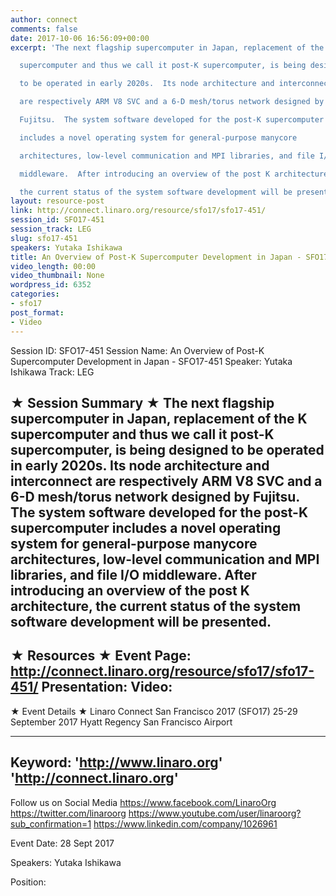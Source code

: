 ```yaml
---
author: connect
comments: false
date: 2017-10-06 16:56:09+00:00
excerpt: 'The next flagship supercomputer in Japan, replacement of the K

  supercomputer and thus we call it post-K supercomputer, is being designed

  to be operated in early 2020s.  Its node architecture and interconnect

  are respectively ARM V8 SVC and a 6-D mesh/torus network designed by

  Fujitsu.  The system software developed for the post-K supercomputer

  includes a novel operating system for general-purpose manycore

  architectures, low-level communication and MPI libraries, and file I/O

  middleware.  After introducing an overview of the post K architecture,

  the current status of the system software development will be presented.'
layout: resource-post
link: http://connect.linaro.org/resource/sfo17/sfo17-451/
session_id: SFO17-451
session_track: LEG
slug: sfo17-451
speakers: Yutaka Ishikawa
title: An Overview of Post-K Supercomputer Development in Japan - SFO17-451
video_length: 00:00
video_thumbnail: None
wordpress_id: 6352
categories:
- sfo17
post_format:
- Video
---
```


Session ID: SFO17-451
Session Name: An Overview of Post-K Supercomputer Development in Japan - SFO17-451
Speaker: Yutaka Ishikawa
Track: LEG


★ Session Summary ★
The next flagship supercomputer in Japan, replacement of the K
supercomputer and thus we call it post-K supercomputer, is being designed
to be operated in early 2020s.  Its node architecture and interconnect
are respectively ARM V8 SVC and a 6-D mesh/torus network designed by
Fujitsu.  The system software developed for the post-K supercomputer
includes a novel operating system for general-purpose manycore
architectures, low-level communication and MPI libraries, and file I/O
middleware.  After introducing an overview of the post K architecture,
the current status of the system software development will be presented.
---------------------------------------------------
★ Resources ★
Event Page: http://connect.linaro.org/resource/sfo17/sfo17-451/
Presentation: 
Video: 
 ---------------------------------------------------

★ Event Details ★
Linaro Connect San Francisco 2017 (SFO17)
25-29 September 2017
Hyatt Regency San Francisco Airport

---------------------------------------------------
Keyword: 
'http://www.linaro.org'
'http://connect.linaro.org'
---------------------------------------------------
Follow us on Social Media
https://www.facebook.com/LinaroOrg
https://twitter.com/linaroorg
https://www.youtube.com/user/linaroorg?sub_confirmation=1
https://www.linkedin.com/company/1026961

Event Date: 28 Sept 2017

Speakers: Yutaka Ishikawa

Position: 
